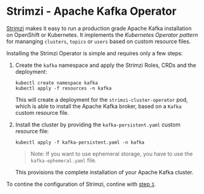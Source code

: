 # Strimzi - Apache Kafka Operator

[Strimzi](http://strimzi.io) makes it easy to run a production grade Apache Kafka installation on OpenShift or Kubernetes. It implements the _Kubernetes Operator pattern_ for mananging `clusters`, `topics` or `users` based on custom resource files. 

Installing the Strimzi Operator is simple and requires only a few steps:

1. Create the `kafka` namespace and apply the Strimzi Roles, CRDs and the deployment:
    ```
    kubectl create namespace kafka
    kubectl apply -f resources -n kafka
    ```
    This will create a deployment for the `strimzi-cluster-operator` pod, which is able to install the Apache Kafka broker, based on a `Kafka` custom resource file.

1. Install the cluster by providing the `kafka-persistent.yaml` custom resource file:
      ```
      kubectl apply -f kafka-persistent.yaml -n kafka
      ```
    > Note: If you want to use ephemeral storage, you have to use the `kafka-ephemeral.yaml` file.

    This provisions the complete installation of your Apache Kafka cluster.

To contine the configuration of Strimzi, contine with [step `3`](../).

